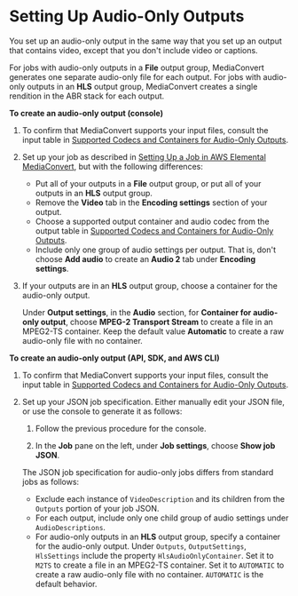 # Setting Up Audio\-Only Outputs<a name="setting-up-audio-only"></a>

You set up an audio\-only output in the same way that you set up an output that contains video, except that you don't include video or captions\. 

For jobs with audio\-only outputs in a **File** output group, MediaConvert generates one separate audio\-only file for each output\. For jobs with audio\-only outputs in an **HLS** output group, MediaConvert creates a single rendition in the ABR stack for each output\.

**To create an audio\-only output \(console\)**

1. To confirm that MediaConvert supports your input files, consult the input table in [Supported Codecs and Containers for Audio\-Only Outputs](supported-codecs-containers-audio-only.md)\.

1. Set up your job as described in [Setting Up a Job in AWS Elemental MediaConvert](setting-up-a-job.md), but with the following differences:
   + Put all of your outputs in a **File** output group, or put all of your outputs in an **HLS** output group\.
   + Remove the **Video** tab in the **Encoding settings** section of your output\.
   + Choose a supported output container and audio codec from the output table in [Supported Codecs and Containers for Audio\-Only Outputs](supported-codecs-containers-audio-only.md)\.
   + Include only one group of audio settings per output\. That is, don't choose **Add audio** to create an **Audio 2** tab under **Encoding settings**\.

1. If your outputs are in an **HLS** output group, choose a container for the audio\-only output\.

   Under **Output settings**, in the **Audio** section, for **Container for audio\-only output**, choose **MPEG\-2 Transport Stream** to create a file in an MPEG2\-TS container\. Keep the default value **Automatic** to create a raw audio\-only file with no container\.

**To create an audio\-only output \(API, SDK, and AWS CLI\)**

1. To confirm that MediaConvert supports your input files, consult the input table in [Supported Codecs and Containers for Audio\-Only Outputs](supported-codecs-containers-audio-only.md)\.

1. Set up your JSON job specification\. Either manually edit your JSON file, or use the console to generate it as follows:

   1. Follow the previous procedure for the console\.

   1. In the **Job** pane on the left, under **Job settings**, choose **Show job JSON**\.

   The JSON job specification for audio\-only jobs differs from standard jobs as follows:
   + Exclude each instance of `VideoDescription` and its children from the `Outputs` portion of your job JSON\.
   + For each output, include only one child group of audio settings under `AudioDescriptions`\.
   + For audio\-only outputs in an **HLS** output group, specify a container for the audio\-only output\. Under `Outputs`, `OutputSettings`, `HlsSettings` include the property `HlsAudioOnlyContainer`\. Set it to `M2TS` to create a file in an MPEG2\-TS container\. Set it to `AUTOMATIC` to create a raw audio\-only file with no container\. `AUTOMATIC` is the default behavior\.